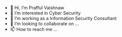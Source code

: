 - 👋 Hi, I’m Prafful Vaishnaw 
- 👀 I’m interested in Cyber Security
- 🌱 I’m working as a Information Security Consultant
- 💞️ I’m looking to collaborate on ...
- 📫 How to reach me ...

<!---
1997prafful/1997prafful is a ✨ special ✨ repository because its `README.md` (this file) appears on your GitHub profile.
You can click the Preview link to take a look at your changes.
--->

